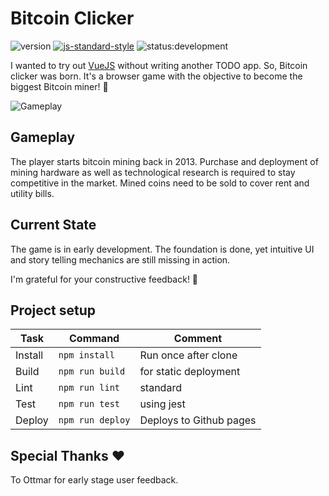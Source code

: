 # Bitcoin Clicker

![version](https://img.shields.io/badge/version-v0.3.4-blue.svg)
[![js-standard-style](https://img.shields.io/badge/code%20style-standard-brightgreen.svg)](http://standardjs.com)
![status:development](https://img.shields.io/badge/status-development-red.svg "In development")

I wanted to try out [VueJS](https://vuejs.org/) without writing another TODO app.
So, Bitcoin clicker was born. It's a browser game with the objective to become the biggest Bitcoin miner! :rocket:

![Gameplay](https://raw.githubusercontent.com/mablay/bitcoin-clicker/master/public/img/bitcoin-clicker-v0.3.5.gif "v0.3.5")

## Gameplay

The player starts bitcoin mining back in 2013.
Purchase and deployment of mining hardware as well
as technological research is required to stay
competitive in the market.
Mined coins need to be sold to cover rent and utility bills.

## Current State

The game is in early development. The foundation is
done, yet intuitive UI and story telling mechanics
are still missing in action.

I'm grateful for your constructive feedback! :speech_balloon:

## Project setup

| Task | Command | Comment |
|---|---|---|
| Install | `npm install` | Run once after clone |
| Build | `npm run build` | for static deployment |
| Lint | `npm run lint` | standard |
| Test | `npm run test` | using jest |
| Deploy | `npm run deploy` | Deploys to Github pages |

## Special Thanks :heart:

To Ottmar for early stage user feedback.
